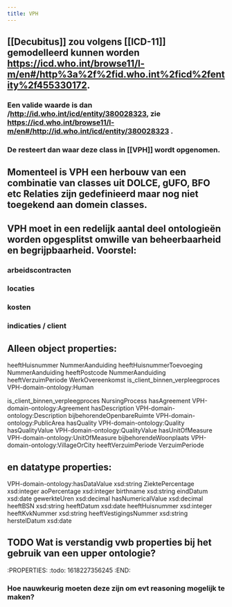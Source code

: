 ```yaml
---
title: VPH
---
```


## [[Decubitus]] zou volgens [[ICD-11]] gemodelleerd kunnen worden https://icd.who.int/browse11/l-m/en#/http%3a%2f%2fid.who.int%2ficd%2fentity%2f455330172.
### Een valide waarde is dan /http://id.who.int/icd/entity/380028323, zie https://icd.who.int/browse11/l-m/en#/http://id.who.int/icd/entity/380028323 .
### De resteert dan waar deze class in [[VPH]] wordt opgenomen.
## Momenteel is VPH een herbouw van een combinatie van classes uit DOLCE, gUFO, BFO etc Relaties zijn gedefinieerd maar nog niet toegekend aan domein classes.
## VPH moet in een redelijk aantal deel ontologieën worden opgesplitst omwille van beheerbaarheid en begrijpbaarheid. Voorstel:
### arbeidscontracten
### locaties
### kosten
### indicaties / client
## Alleen object properties:
heeftHuisnummer	NummerAanduiding
heeftHuisnummerToevoeging	NummerAanduiding
heeftPostcode	NummerAanduiding
heeftVerzuimPeriode	WerkOvereenkomst
is_client_binnen_verpleegproces	VPH-domain-ontology:Human

is_client_binnen_verpleegproces	NursingProcess
hasAgreement	VPH-domain-ontology:Agreement
hasDescription	VPH-domain-ontology:Description
bijbehorendeOpenbareRuimte	VPH-domain-ontology:PublicArea
hasQuality	VPH-domain-ontology:Quality
hasQualityValue	VPH-domain-ontology:QualityValue
hasUnitOfMeasure	VPH-domain-ontology:UnitOfMeasure
bijbehorendeWoonplaats	VPH-domain-ontology:VillageOrCity
heeftVerzuimPeriode	VerzuimPeriode
## en datatype properties:
VPH-domain-ontology:hasDataValue	xsd:string
ZiektePercentage	xsd:integer
aoPercentage	xsd:integer
birthname	xsd:string
eindDatum	xsd:date
gewerkteUren	xsd:decimal
hasNumericalValue	xsd:decimal
heeftBSN	xsd:string
heeftDatum	xsd:date
heeftHuisnummer	xsd:integer
heeftKvkNummer	xsd:string
heeftVestigingsNummer	xsd:string
herstelDatum	xsd:date
## TODO Wat is verstandig vwb properties bij het gebruik van een upper ontologie?
:PROPERTIES:
:todo: 1618227356245
:END:
### Hoe nauwkeurig moeten deze zijn om evt reasoning mogelijk te maken?
###
